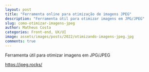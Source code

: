 ```yaml
---
layout: post
title: "Ferramenta online para otimização de imagens JPEG"
description: "Ferramenta útil para otimizar imagens em JPG/JPEG"
slug: como-otimizar-imagens-jpeg
author: Matheus Costa
categories: Front-end, UX/UI
image: assets/images/posts/2022/otimizando-imagens-jpeg.jpg
comments: true
---
```


Ferramenta útil para otimizar imagens em JPG/JPEG

<a href="https://jpeg.rocks/" rel="noopener noreferrer">https://jpeg.rocks/</a>
